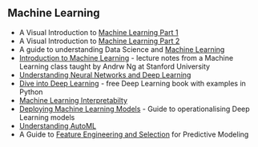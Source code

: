 ## Machine Learning 
* A Visual Introduction to [Machine Learning Part 1](http://www.r2d3.us/visual-intro-to-machine-learning-part-1/)
* A Visual Introduction to [Machine Learning Part 2](http://www.r2d3.us/visual-intro-to-machine-learning-part-2/)
* A guide to understanding Data Science and [Machine Learning](https://github.com/virgili0/Virgilio)
* [Introduction to Machine Learning](http://www.holehouse.org/mlclass/) - lecture notes from a Machine Learning class taught by Andrw Ng at Stanford University
* [Understanding Neural Networks and Deep Learning](http://neuralnetworksanddeeplearning.com/)
* [Dive into Deep Learning](http://d2l.ai/index.html) - free Deep Learning book with examples in Python
* [Machine Learning Interpretabilty]( https://christophm.github.io/interpretable-ml-book/)
* [Deploying Machine Learning Models](https://christophergs.github.io/machine%20learning/2019/03/17/how-to-deploy-machine-learning-models/) - Guide to operationalising Deep Learning models
* [Understanding AutoML](https://www.automl.org/book/) 
* A Guide to [Feature Engineering and Selection](https://bookdown.org/max/FES/) for Predictive Modeling
